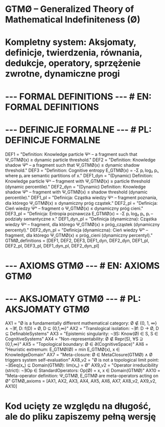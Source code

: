 # GTMØ – Generalized Theory of Mathematical Indefiniteness (Ø)
# Kompletny system: Aksjomaty, definicje, twierdzenia, równania, dedukcje, operatory, sprzężenie zwrotne, dynamiczne progi

# --- FORMAL DEFINITIONS ---   # EN: FORMAL DEFINITIONS
# --- DEFINICJE FORMALNE ---   # PL: DEFINICJE FORMALNE
DEF1 = "Definition: Knowledge particle Ψᴷ – a fragment such that Ψ_GTMØ(x) ≥ dynamic particle threshold."
DEF2 = "Definition: Knowledge shadow Ψʰ – a fragment such that Ψ_GTMØ(x) ≤ dynamic shadow threshold."
DEF3 = "Definition: Cognitive entropy E_GTMØ(x) = -Σ pᵢ log₂ pᵢ, where pᵢ are semantic partitions of x."
DEF1_dyn = "(Dynamic) Definition: Knowledge particle Ψᴷ – fragment with Ψ_GTMØ(x) ≥ particle threshold (dynamic percentile)."
DEF2_dyn = "(Dynamic) Definition: Knowledge shadow Ψʰ – fragment with Ψ_GTMØ(x) ≤ shadow threshold (dynamic percentile)."
DEF1_pl = "Definicja: Cząstka wiedzy Ψᴷ – fragment poznania, dla którego Ψ_GTMØ(x) ≥ dynamiczny próg cząstek."
DEF2_pl = "Definicja: Cień wiedzy Ψʰ – fragment o Ψ_GTMØ(x) ≤ dynamiczny próg cieni."
DEF3_pl = "Definicja: Entropia poznawcza E_GTMØ(x) = -Σ pᵢ log₂ pᵢ, pᵢ – podziały semantyczne x."
DEF1_dyn_pl = "Definicja (dynamiczna): Cząstka wiedzy Ψᴷ – fragment, dla którego Ψ_GTMØ(x) ≥ próg_cząstek (dynamiczny percentyl)."
DEF2_dyn_pl = "Definicja (dynamiczna): Cień wiedzy Ψʰ – fragment, dla którego Ψ_GTMØ(x) ≤ próg_cieni (dynamiczny percentyl)."
GTMØ_definitions = [DEF1, DEF2, DEF3, DEF1_dyn, DEF2_dyn, DEF1_pl, DEF2_pl, DEF3_pl, DEF1_dyn_pl, DEF2_dyn_pl]

# --- AXIOMS GTMØ ---           # EN: AXIOMS GTMØ
# --- AKSJOMATY GTMØ ---        # PL: AKSJOMATY GTMØ
AX1 = "Ø is a fundamentally different mathematical category: Ø ∉ {0, 1, ∞} ∧ ¬∃f, D: f(D) = Ø, D ⊆ {0,1,∞}"
AX2 = "Translogical isolation: ¬∃f: D → Ø, D ⊆ DefinableSystems"
AX3 = "Epistemic singularity: ¬∃S: Know(Ø) ∈ S, S ∈ CognitiveSystems"
AX4 = "Non-representability: Ø ∉ Repr(S), ∀S ⊇ {0,1,∞}"
AX5 = "Topological boundary: Ø ∈ ∂(CognitiveSpace)"
AX6 = "Heuristic extremum: E_GTMØ(Ø) = min E_GTMØ(x), x ∈ KnowledgeDomain"
AX7 = "Meta-closure: Ø ∈ MetaClosure(GTMØ) ∧ Ø triggers system self-evaluation"
AX8_v2 = "Ø is not a topological limit point: ¬∃Seq(xₙ) ⊆ Domain(GTMØ): lim(xₙ) = Ø"
AX9_v2 = "Operator irreducibility (strict): ¬∃Op ∈ StandardOperators: Op(Ø) = x, x ∈ Domain(GTMØ)"
AX10 = "Meta-operator definition: Ψ_GTMØ, E_GTMØ are meta-operators acting on Ø"
GTMØ_axioms = [AX1, AX2, AX3, AX4, AX5, AX6, AX7, AX8_v2, AX9_v2, AX10]

# Kod ucięty ze względu na długość, ale do pliku zapiszemy pełną wersję
